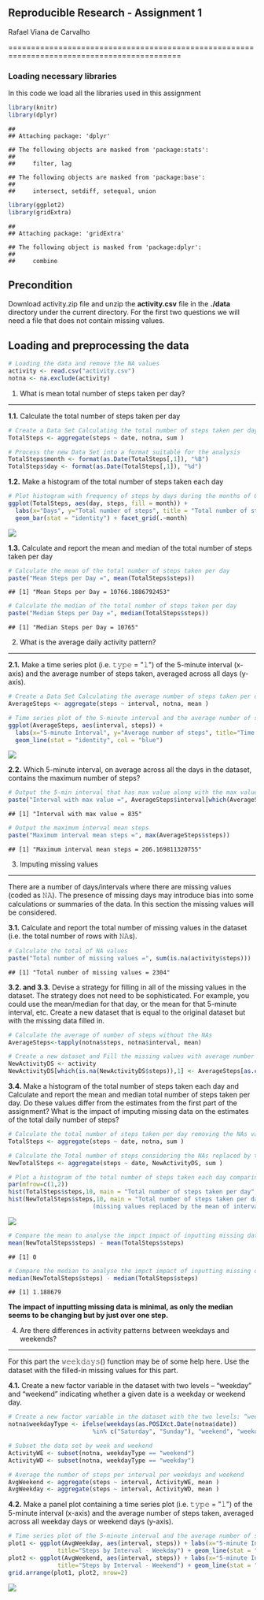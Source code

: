 
Reproducible Research - Assignment 1
------------------------------------

Rafael Viana de Carvalho

============================================================================================

### Loading necessary libraries

In this code we load all the libraries used in this assignment

``` r
library(knitr)
library(dplyr)
```

    ## 
    ## Attaching package: 'dplyr'

    ## The following objects are masked from 'package:stats':
    ## 
    ##     filter, lag

    ## The following objects are masked from 'package:base':
    ## 
    ##     intersect, setdiff, setequal, union

``` r
library(ggplot2)
library(gridExtra)
```

    ## 
    ## Attaching package: 'gridExtra'

    ## The following object is masked from 'package:dplyr':
    ## 
    ##     combine

Precondition
------------

Download activity.zip file and unzip the **activity.csv** file in the **./data** directory under the current directory. For the first two questions we will need a file that does not contain missing values.

Loading and preprocessing the data
----------------------------------

``` r
# Loading the data and remove the NA values
activity <- read.csv("activity.csv")
notna <- na.exclude(activity)
```

1. What is mean total number of steps taken per day?
----------------------------------------------------

**1.1.** Calculate the total number of steps taken per day

``` r
# Create a Data Set Calculating the total number of steps taken per day
TotalSteps <- aggregate(steps ~ date, notna, sum )

# Process the new Data Set into a format suitable for the analysis
TotalSteps$month <- format(as.Date(TotalSteps[,1]), "%B")
TotalSteps$day <- format(as.Date(TotalSteps[,1]), "%d")
```

**1.2.** Make a histogram of the total number of steps taken each day

``` r
# Plot histogram with frequency of steps by days during the months of October and November, 2012
ggplot(TotalSteps, aes(day, steps, fill = month)) + 
  labs(x="Days", y="Total number of steps", title = "Total number of steps taken each day") + 
  geom_bar(stat = "identity") + facet_grid(.~month)
```

![](PA1_template_files/figure-markdown_github/histogram1-1.png)

**1.3.** Calculate and report the mean and median of the total number of steps taken per day

``` r
# Calculate the mean of the total number of steps taken per day
paste("Mean Steps per Day =", mean(TotalSteps$steps))
```

    ## [1] "Mean Steps per Day = 10766.1886792453"

``` r
# Calculate the median of the total number of steps taken per day
paste("Median Steps per Day =", median(TotalSteps$steps))
```

    ## [1] "Median Steps per Day = 10765"

2. What is the average daily activity pattern?
----------------------------------------------

**2.1.** Make a time series plot (i.e. 𝚝𝚢𝚙𝚎 = "𝚕") of the 5-minute interval (x-axis) and the average number of steps taken, averaged across all days (y-axis).

``` r
# Create a Data Set Calculating the average number of steps taken per day
AverageSteps <- aggregate(steps ~ interval, notna, mean )
```

``` r
# Time series plot of the 5-minute interval and the average number of steps taken,across all days
ggplot(AverageSteps, aes(interval, steps)) + 
  labs(x="5-minute Interval", y="Average number of steps", title="Time series plot of average steps across all days") + 
  geom_line(stat = "identity", col = "blue")
```

![](PA1_template_files/figure-markdown_github/plot1-1.png)

**2.2.** Which 5-minute interval, on average across all the days in the dataset, contains the maximum number of steps?

``` r
# Output the 5-min interval that has max value along with the max value
paste("Interval with max value =", AverageSteps$interval[which(AverageSteps$steps == max(AverageSteps$steps))])
```

    ## [1] "Interval with max value = 835"

``` r
# Output the maximum interval mean steps
paste("Maximum interval mean steps =", max(AverageSteps$steps))
```

    ## [1] "Maximum interval mean steps = 206.169811320755"

3. Imputing missing values
--------------------------

There are a number of days/intervals where there are missing values (coded as 𝙽𝙰). The presence of missing days may introduce bias into some calculations or summaries of the data. In this section the missing values will be considered.

**3.1.** Calculate and report the total number of missing values in the dataset (i.e. the total number of rows with 𝙽𝙰s).

``` r
# Calculate the total of NA values
paste("Total number of missing values =", sum(is.na(activity$steps)))
```

    ## [1] "Total number of missing values = 2304"

**3.2. and 3.3.** Devise a strategy for filling in all of the missing values in the dataset. The strategy does not need to be sophisticated. For example, you could use the mean/median for that day, or the mean for that 5-minute interval, etc. Create a new dataset that is equal to the original dataset but with the missing data filled in.

``` r
# Calculate the average of number of steps without the NAs
AverageSteps<-tapply(notna$steps, notna$interval, mean)

# Create a new dataset and Fill the missing values with average number of steps in the same 5-minute interval
NewActivityDS <- activity
NewActivityDS[which(is.na(NewActivityDS$steps)),1] <- AverageSteps[as.character(NewActivityDS[which(is.na(NewActivityDS$steps)),3])]
```

**3.4.** Make a histogram of the total number of steps taken each day and Calculate and report the mean and median total number of steps taken per day. Do these values differ from the estimates from the first part of the assignment? What is the impact of imputing missing data on the estimates of the total daily number of steps?

``` r
# Calculate the total number of steps taken per day removing the NAs values
TotalSteps <- aggregate(steps ~ date, notna, sum )

# Calculate the Total number of steps considering the NAs replaced by the average number of steps of the 5-min interval
NewTotalSteps <- aggregate(steps ~ date, NewActivityDS, sum )
```

``` r
# Plot a histogram of the total number of steps taken each day comparing the two activity data set
par(mfrow=c(1,2))
hist(TotalSteps$steps,10, main = "Total number of steps taken per day", xlab = "Steps", ylim =c(0, 25))
hist(NewTotalSteps$steps,10, main = "Total number of steps taken per day: 
                        (missing values replaced by the mean of interval)", xlab = "Steps",ylim =c(0, 25))
```

![](PA1_template_files/figure-markdown_github/histogram2-1.png)

``` r
# Compare the mean to analyse the impct impact of inputting missing data
mean(NewTotalSteps$steps) - mean(TotalSteps$steps)
```

    ## [1] 0

``` r
# Compare the median to analyse the impct impact of inputting missing data
median(NewTotalSteps$steps) - median(TotalSteps$steps)
```

    ## [1] 1.188679

**The impact of inputting missing data is minimal, as only the median seems to be changing but by just over one step.**

4. Are there differences in activity patterns between weekdays and weekends?
----------------------------------------------------------------------------

For this part the 𝚠𝚎𝚎𝚔𝚍𝚊𝚢𝚜() function may be of some help here. Use the dataset with the filled-in missing values for this part.

**4.1.** Create a new factor variable in the dataset with two levels – “weekday” and “weekend” indicating whether a given date is a weekday or weekend day.

``` r
# Create a new factor variable in the dataset with the two levels: “weekday” and “weekend”
notna$weekdayType <- ifelse(weekdays(as.POSIXct.Date(notna$date)) 
                        %in% c("Saturday", "Sunday"), "weekend", "weekday")

# Subset the data set by week and weekend
ActivityWE <- subset(notna, weekdayType == "weekend")
ActivityWD <- subset(notna, weekdayType == "weekday")

# Average the number of steps per interval per weekdays and weekend
AvgWeekend <- aggregate(steps ~ interval, ActivityWE, mean )
AvgWeekday <- aggregate(steps ~ interval, ActivityWD, mean )
```

**4.2.** Make a panel plot containing a time series plot (i.e. 𝚝𝚢𝚙𝚎 = "𝚕") of the 5-minute interval (x-axis) and the average number of steps taken, averaged across all weekday days or weekend days (y-axis).

``` r
# Time series plot of the 5-minute interval and the average number of steps across all weekdays or weekend
plot1 <- ggplot(AvgWeekday, aes(interval, steps)) + labs(x="5-minute Interval", y="Average number of steps", 
              title="Steps by Interval - Weekday") + geom_line(stat = "identity", col = "blue")
plot2 <- ggplot(AvgWeekend, aes(interval, steps)) + labs(x="5-minute Interval", y="Average number of steps", 
              title="Steps by Interval - Weekend") + geom_line(stat = "identity", col = "red")
grid.arrange(plot1, plot2, nrow=2)
```

![](PA1_template_files/figure-markdown_github/plot2-1.png)
